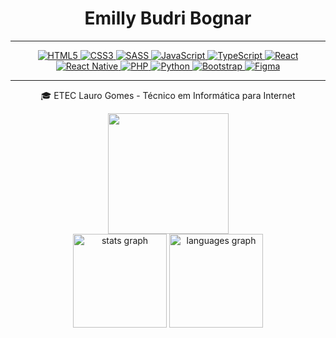 <div align="center">
  
  <h1> Emilly Budri Bognar </h1>
  
  ---

<a href="#">
  <img src="https://img.shields.io/badge/html5-%23E34F26.svg?style=for-the-badge&logo=html5&logoColor=white" alt="HTML5">
</a>
<a href="#">
  <img src="https://img.shields.io/badge/css3-%231572B6.svg?style=for-the-badge&logo=css3&logoColor=white" alt="CSS3">
</a>
<a href="#">
  <img src="https://img.shields.io/badge/sass-%23CC6699.svg?style=for-the-badge&logo=sass&logoColor=white" alt="SASS">
</a>
<a href="#">
  <img src="https://img.shields.io/badge/javascript-%23F7DF1E.svg?style=for-the-badge&logo=javascript&logoColor=%23323330" alt="JavaScript">
</a>
<a href="#">
  <img src="https://img.shields.io/badge/typescript-%23007ACC.svg?style=for-the-badge&logo=typescript&logoColor=white" alt="TypeScript">
</a>
<a href="#">
  <img src="https://img.shields.io/badge/react-%2361DAFB.svg?style=for-the-badge&logo=react&logoColor=%2320232a" alt="React">
</a>
<a href="#">
  <img src="https://img.shields.io/badge/react_native-%230078D7.svg?style=for-the-badge&logo=react&logoColor=white" alt="React Native">
</a>
<a href="#">
  <img src="https://img.shields.io/badge/php-%234F5B93.svg?style=for-the-badge&logo=php&logoColor=white" alt="PHP">
</a>
<a href="#">
  <img src="https://img.shields.io/badge/python-%233776AB.svg?style=for-the-badge&logo=python&logoColor=white" alt="Python">
</a>
<a href="#">
  <img src="https://img.shields.io/badge/bootstrap-%237952B3.svg?style=for-the-badge&logo=bootstrap&logoColor=white" alt="Bootstrap">
</a>
<a href="#">
  <img src="https://img.shields.io/badge/figma-%23F24E1E.svg?style=for-the-badge&logo=figma&logoColor=white" alt="Figma">
</a>

  ---

  🎓 ETEC Lauro Gomes - Técnico em Informática para Internet

 <div align="center">
    <img src="https://64.media.tumblr.com/2cb1077cabf41ca64126cb77a671ba49/590a3fe368398367-1d/s400x600/27a97080bf089ca3ad8fe55f173750cf9a7bb711.gifv" width="193" height="193" /> 
 </div> 
 <div align="center">
  <img src="https://github-readme-stats.vercel.app/api?username=EmillyBudriBognar&hide_title=false&hide_rank=false&show_icons=true&include_all_commits=true&count_private=true&disable_animations=false&theme=dracula&locale=pt-br&hide_border=false&order=1" height="150" alt="stats graph"  />
  <img src="https://github-readme-stats.vercel.app/api/top-langs?username=EmillyBudriBognar&locale=en&hide_title=false&layout=compact&card_width=320&langs_count=5&theme=dracula&hide_border=false&order=2" height="150" alt="languages graph"  />
</div>

</div>
